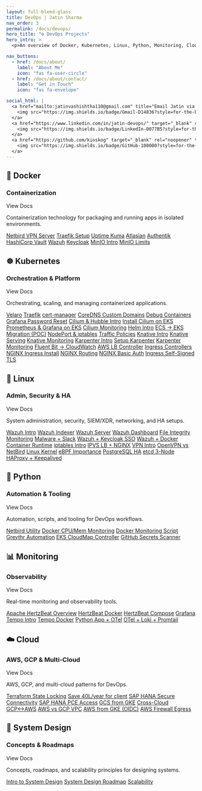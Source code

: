 ```yaml
---
layout: full-bleed-glass
title: DevOps | Jatin Sharma
nav_order: 3
permalink: /docs/devops/
hero_title: "⚙️ DevOps Projects"
hero_intro: >
  <p>An overview of Docker, Kubernetes, Linux, Python, Monitoring, Cloud, and System Design projects in this documentation.</p>

nav_buttons:
  - href: /docs/about/
    label: "About Me"
    icon: "fas fa-user-circle"
  - href: /docs/about/contact/
    label: "Get in Touch"
    icon: "fas fa-envelope"

social_html: |
  <a href="mailto:jatinvashishtha110@gmail.com" title="Email Jatin via Gmail" aria-label="Email Jatin via Gmail">
    <img src="https://img.shields.io/badge/Gmail-D14836?style=for-the-badge&logo=gmail&logoColor=white" alt="Gmail Badge" loading="lazy"/>
  </a>
  <a href="https://www.linkedin.com/in/jatin-devops/" target="_blank" rel="noopener" title="LinkedIn" aria-label="Visit Jatin on LinkedIn">
    <img src="https://img.shields.io/badge/LinkedIn-0077B5?style=for-the-badge&logo=linkedin&logoColor=white" alt="LinkedIn Badge" loading="lazy"/>
  </a>
  <a href="https://github.com/kioskog" target="_blank" rel="noopener" title="GitHub" aria-label="Visit Jatin on GitHub">
    <img src="https://img.shields.io/badge/GitHub-100000?style=for-the-badge&logo=github&logoColor=white" alt="GitHub Badge" loading="lazy"/>
  </a>
---
```


<!-- Docker -->
<section class="projects-section reveal" aria-labelledby="docker-heading">
  <h2 id="docker-heading">🐳 Docker</h2>
  <article class="project-card card-coral reveal">
    <div class="card-link" tabindex="0">
      <div class="project-head">
        <h3 class="project-title">Containerization</h3>
        <span class="project-open">View Docs</span>
      </div>
      <p class="project-desc">Containerization technology for packaging and running apps in isolated environments.</p>
      <div class="tags">
        <a class="tag" href="/docs/devops/docker/Netbird/">Netbird VPN Server</a>
        <a class="tag" href="/docs/devops/docker/traefik/">Traefik Setup</a>
        <a class="tag" href="/docs/devops/docker/uptime-kuma/">Uptime Kuma</a>
        <a class="tag" href="/docs/devops/docker/Atlasian/">Atlasian</a>
        <a class="tag" href="/docs/devops/docker/Authentik/">Authentik</a>
        <a class="tag" href="/docs/devops/docker/hashicorp-vault/">HashiCorp Vault</a>
        <a class="tag" href="/docs/devops/docker/Wazuh/">Wazuh</a>
        <a class="tag" href="/docs/devops/docker/keycloak/">Keycloak</a>
        <a class="tag" href="/docs/devops/docker/minio/">MinIO Intro</a>
        <a class="tag" href="/docs/devops/docker/minio-limits/">MinIO Limits</a>
      </div>
    </div>
  </article>
</section>

<!-- Kubernetes -->
<section class="projects-section reveal" aria-labelledby="k8s-heading">
  <h2 id="k8s-heading">☸️ Kubernetes</h2>
  <article class="project-card card-teal reveal">
    <div class="card-link" tabindex="0">
      <div class="project-head">
        <h3 class="project-title">Orchestration & Platform</h3>
        <span class="project-open">View Docs</span>
      </div>
      <p class="project-desc">Orchestrating, scaling, and managing containerized applications.</p>
      <div class="tags">
        <a class="tag" href="/docs/devops/kubernetes/velaro/">Velaro</a>
        <a class="tag" href="/docs/devops/kubernetes/Traefik/">Traefik</a>
        <a class="tag" href="/docs/devops/kubernetes/Cert-manager/">cert-manager</a>
        <a class="tag" href="/docs/devops/kubernetes/coredns-custom-domains/">CoreDNS Custom Domains</a>
        <a class="tag" href="/docs/devops/kubernetes/debug-containers/">Debug Containers</a>
        <a class="tag" href="/docs/devops/kubernetes/Grafana-password-reset/">Grafana Password Reset</a>
        <a class="tag" href="/docs/devops/kubernetes/cilium/cilium-intro/">Cilium & Hubble Intro</a>
        <a class="tag" href="/docs/devops/kubernetes/cilium/cilium-installation-on-eks/">Install Cilium on EKS</a>
        <a class="tag" href="/docs/devops/kubernetes/prometheus-grafana/">Prometheus & Grafana on EKS</a>
        <a class="tag" href="/docs/devops/kubernetes/cilium/cilium-monitoring/">Cilium Monitoring</a>
        <a class="tag" href="/docs/devops/kubernetes/helm">Helm Intro</a>
        <a class="tag" href="/docs/devops/kubernetes/AWS-ECS-to-EKS-Migration/">ECS → EKS Migration (POC)</a>
        <a class="tag" href="/docs/devops/kubernetes/Kubernetes-NodePort-and-iptables-rules/">NodePort & iptables</a>
        <a class="tag" href="/docs/devops/kubernetes/Kubernetes-Traffic-Policies/">Traffic Policies</a>
        <a class="tag" href="/docs/devops/kubernetes/knative/">Knative Intro</a>
        <a class="tag" href="/docs/devops/kubernetes/knative/knative-serving/">Knative Serving</a>
        <a class="tag" href="/docs/devops/kubernetes/knative/knative-serving-monitoring/">Knative Monitoring</a>
        <a class="tag" href="/docs/devops/kubernetes/karpenter/">Karpenter Intro</a>
        <a class="tag" href="/docs/devops/kubernetes/karpenter/karpenter-setup-in-existing-eks-cluster/">Setup Karpenter</a>
        <a class="tag" href="/docs/devops/kubernetes/karpenter/karpenter-monitoring/">Karpenter Monitoring</a>
        <a class="tag" href="/docs/devops/kubernetes/eks-logs-into-cloudwatch-using-fluentbit/">Fluent Bit → CloudWatch</a>
        <a class="tag" href="/docs/devops/kubernetes/AWS-Load-Balancer-Controller-Setup-for-EKS/">AWS LB Controller</a>
        <a class="tag" href="/docs/devops/kubernetes/Understanding-Ingress-Controllers/">Ingress Controllers</a>
        <a class="tag" href="/docs/devops/kubernetes/Installing-NGINX-Ingress/">NGINX Ingress Install</a>
        <a class="tag" href="/docs/devops/kubernetes/Routing-in-NGINX-Ingress-Controller/">NGINX Routing</a>
        <a class="tag" href="/docs/devops/kubernetes/Basic-Authentication-using-NGINX-Ingress/">NGINX Basic Auth</a>
        <a class="tag" href="/docs/devops/kubernetes/secure-your-app-with-https-using-self-signed-tls-certificates/">Ingress Self-Signed TLS</a>
      </div>
    </div>
  </article>
</section>

<!-- Linux -->
<section class="projects-section reveal" aria-labelledby="linux-heading">
  <h2 id="linux-heading">🐧 Linux</h2>
  <article class="project-card card-brown reveal">
    <div class="card-link" tabindex="0">
      <div class="project-head">
        <h3 class="project-title">Admin, Security & HA</h3>
        <span class="project-open">View Docs</span>
      </div>
      <p class="project-desc">System administration, security, SIEM/XDR, networking, and HA setups.</p>
      <div class="tags">
        <a class="tag" href="/docs/devops/Linux/SIEM-And-XDR/wazuh-introduction/">Wazuh Intro</a>
        <a class="tag" href="/docs/devops/Linux/SIEM-And-XDR/wazuh-indexer-setup/">Wazuh Indexer</a>
        <a class="tag" href="/docs/devops/Linux/SIEM-And-XDR/wazuh-server-setup/">Wazuh Server</a>
        <a class="tag" href="/docs/devops/Linux/SIEM-And-XDR/wazuh-dashboard-setup/">Wazuh Dashboard</a>
        <a class="tag" href="/docs/devops/Linux/SIEM-And-XDR/FIM/">File Integrity Monitoring</a>
        <a class="tag" href="/docs/devops/Linux/SIEM-And-XDR/malware-detection-and-deletion-and-slack-intergarion/">Malware + Slack</a>
        <a class="tag" href="/docs/devops/Linux/SIEM-And-XDR/wazuh-sso-using-keycloak/">Wazuh + Keycloak SSO</a>
        <a class="tag" href="/docs/devops/Linux/SIEM-And-XDR/wazuh-to-monitor-docker/">Wazuh + Docker</a>
        <a class="tag" href="/docs/devops/Linux/SIEM-And-XDR/wazuh-monitoring-container-runtime/">Container Runtime</a>
        <a class="tag" href="/docs/devops/Linux/Iptables/iptables/">iptables Intro</a>
        <a class="tag" href="/docs/devops/Linux/Iptables/ipvs-loadbalancer/">IPVS LB + NGINX</a>
        <a class="tag" href="/docs/devops/Linux/vpn/vpn/">VPN Intro</a>
        <a class="tag" href="/docs/devops/Linux/vpn/openvpn-vs-netbird/">OpenVPN vs NetBird</a>
        <a class="tag" href="/docs/devops/Linux/kernel/kernel/">Linux Kernel</a>
        <a class="tag" href="/docs/devops/Linux/eBPF/">eBPF Importance</a>
        <a class="tag" href="/docs/devops/Linux/Postgresql/SETTING-UP-A-POSTGRESQL-HA-CLUSTER/">PostgreSQL HA</a>
        <a class="tag" href="/docs/devops/Linux/Etcd-cluster-setup/Etcd-cluster-setup/">etcd 3-Node</a>
        <a class="tag" href="/docs/devops/Linux/HAProxy-cluster-setup/HAProxy-cluster-setup/">HAProxy + Keepalived</a>
      </div>
    </div>
  </article>
</section>

<!-- Python -->
<section class="projects-section reveal" aria-labelledby="python-heading">
  <h2 id="python-heading">🐍 Python</h2>
  <article class="project-card card-gold reveal">
    <div class="card-link" tabindex="0">
      <div class="project-head">
        <h3 class="project-title">Automation & Tooling</h3>
        <span class="project-open">View Docs</span>
      </div>
      <p class="project-desc">Automation, scripts, and tooling for DevOps workflows.</p>
      <div class="tags">
        <a class="tag" href="/docs/devops/python/netbird-python-utility/">Netbird Utility</a>
        <a class="tag" href="/docs/devops/python/docker-container-memory-cpu-monitoring/">Docker CPU/Mem Monitoring</a>
        <a class="tag" href="/docs/devops/python/docker-container-monitoring-script/">Docker Monitoring Script</a>
        <a class="tag" href="/docs/devops/python/greythr-selenium/README/">Greythr Automation</a>
        <a class="tag" href="/docs/devops/python/aws-cloudmap-controller/">EKS CloudMap Controller</a>
        <a class="tag" href="/docs/devops/python/GitHub-Secrets-Scanner/github-secret-scanner/">GitHub Secrets Scanner</a>
      </div>
    </div>
  </article>
</section>

<!-- Monitoring -->
<section class="projects-section reveal" aria-labelledby="monitoring-heading">
  <h2 id="monitoring-heading">📊 Monitoring</h2>
  <article class="project-card card-purple reveal">
    <div class="card-link" tabindex="0">
      <div class="project-head">
        <h3 class="project-title">Observability</h3>
        <span class="project-open">View Docs</span>
      </div>
      <p class="project-desc">Real-time monitoring and observability tools.</p>
      <div class="tags">
        <a class="tag" href="/docs/devops/monitoring/Apache-HertzBeat/">Apache HertzBeat Overview</a>
        <a class="tag" href="/docs/devops/monitoring/Apache-HertzBeat-docker/">HertzBeat Docker</a>
        <a class="tag" href="/docs/devops/monitoring/Apache-HertzBeat-docker-compose/">HertzBeat Compose</a>
        <a class="tag" href="/docs/devops/monitoring/grafana_tempo/">Grafana Tempo Intro</a>
        <a class="tag" href="/docs/devops/monitoring/grafana_tempo/Grafana-Tempo-Docker/">Tempo Docker</a>
        <a class="tag" href="/docs/devops/monitoring/grafana_tempo/grafana-tempo-sample-app/">Python App + OTel</a>
        <a class="tag" href="/docs/devops/monitoring/grafana_tempo/grafana-tempo-loki-promtail-and-prometheus/">OTel + Loki + Promtail</a>
      </div>
    </div>
  </article>
</section>

<!-- Cloud -->
<section class="projects-section reveal" aria-labelledby="cloud-heading">
  <h2 id="cloud-heading">☁️ Cloud</h2>
  <article class="project-card card-teal reveal">
    <div class="card-link" tabindex="0">
      <div class="project-head">
        <h3 class="project-title">AWS, GCP & Multi-Cloud</h3>
        <span class="project-open">View Docs</span>
      </div>
      <p class="project-desc">AWS, GCP, and multi-cloud patterns for DevOps.</p>
      <div class="tags">
        <a class="tag" href="/docs/devops/Cloud/tf-state-locking/">Terraform State Locking</a>
        <a class="tag" href="/docs/devops/Cloud/Gcp/Sap-Hana-Problem-Solution/">Save 40L/year for client</a>
        <a class="tag" href="/docs/devops/Cloud/Gcp/Secure-Connectivity-to-SAP-HANA-Private-Cloud-via-Cars24-GCP-Project/">SAP HANA Secure Connectivity</a>
        <a class="tag" href="/docs/devops/Cloud/Gcp/Implementation-SAP-HANA-PCE-Access-via-Cars24-GCP/">SAP HANA PCE Access</a>
        <a class="tag" href="/docs/devops/Cloud/Gcp/Accessing-GCS-from-GKE-Pods-using-Workload-Identity/">GCS from GKE</a>
        <a class="tag" href="/docs/devops/Cloud/Gcp/Cross-cloud-identities-between-GCP-and-AWS/">Cross-Cloud GCP↔AWS</a>
        <a class="tag" href="/docs/devops/Cloud/Gcp/Aws-and-GCP-vpc-comparision/">AWS vs GCP VPC</a>
        <a class="tag" href="/docs/devops/Cloud/Gcp/Accessing-AWS-Services-from-GKE-using-Workload-Identity-and-Aws-oidc/">AWS from GKE (OIDC)</a>
        <a class="tag" href="/docs/devops/Cloud/AWS/aws-firewal/">AWS Firewall Egress</a>
      </div>
    </div>
  </article>
</section>

<!-- System Design -->
<section class="projects-section reveal" aria-labelledby="sd-heading">
  <h2 id="sd-heading">🧩 System Design</h2>
  <article class="project-card card-gold reveal">
    <div class="card-link" tabindex="0">
      <div class="project-head">
        <h3 class="project-title">Concepts & Roadmaps</h3>
        <span class="project-open">View Docs</span>
      </div>
      <p class="project-desc">Concepts, roadmaps, and scalability principles for designing systems.</p>
      <div class="tags">
        <a class="tag" href="/docs/devops/System-Design/">Intro to System Design</a>
        <a class="tag" href="/docs/devops/System-Design/Roadmap/">System Design Roadmap</a>
        <a class="tag" href="/docs/devops/System-Design/Scaleability/">Scalability</a>
      </div>
    </div>
  </article>
</section>






<!-- ---
title: Devops
layout: full-bleed #home
nav_order: 3
permalink: /docs/devops/
---

<html lang="en">
<head>
  <meta charset="utf-8" />
  <meta name="viewport" content="width=device-width, initial-scale=1" />
  <title>DevOps Projects — Docs</title>
  <style>
    :root {
      --primary-color: #ffb347;
      --bg-dark: #070708;
      --card-bg-dark: rgba(25,25,34,0.7);
      --text-dark: #e0e0e0;
      --muted: #a7a7a7;
      --accent-purple: #9c27b0;
      --border: rgba(156,39,176,0.28);
      --code-bg-dark: rgba(13,13,16,0.7);
    }
    body {
      margin: 0;
      background-color: var(--bg-dark);
      background-image: radial-gradient(circle at top left, #2f0a5d 0%, transparent 50%),
                        radial-gradient(circle at bottom right, #004d40 0%, transparent 50%);
      background-blend-mode: screen;
      color: var(--text-dark);
      font: 16px/1.65 'Inter', system-ui, sans-serif;
    }
    .wrap { max-width: 1150px; margin: 40px auto; padding: 0 20px; }
    .hero {
      background: linear-gradient(180deg, rgba(156,39,176,.10), rgba(255,179,71,.06));
      border: 1px solid var(--border);
      border-radius: 18px;
      padding: 32px 28px;
      box-shadow: 0 10px 30px rgba(0,0,0,.32);
      margin-bottom: 28px;
    }
    .h1 {
      font-size: clamp(28px, 4vw, 40px);
      font-weight: 800;
      margin: 0 0 12px;
      background: linear-gradient(270deg, var(--primary-color), #ff8c00, var(--primary-color));
      background-size: 600% 600%;
      -webkit-background-clip: text;
      -webkit-text-fill-color: transparent;
      animation: gradientMove 8s ease infinite;
    }
    @keyframes gradientMove {
      0%{background-position:0% 50%}
      50%{background-position:100% 50%}
      100%{background-position:0% 50%}
    }
    .subtitle { color: var(--muted); font-size: 16px; }
    table {
      width: 100%;
      border-collapse: collapse;
      margin: 20px 0;
      background: var(--code-bg-dark);
      border-radius: 10px;
      overflow: hidden;
      box-shadow: 0 2px 10px rgba(0,0,0,.35);
    }
    th, td {
      border: 1px solid var(--border);
      padding: 12px 14px;
      text-align: left;
      vertical-align: top;
      color: var(--text-dark);
    }
    th {
      background: rgba(156,39,176,.30);
      color: var(--primary-color);
    }
    tr:nth-child(odd) td { background: rgba(156,39,176,.08); }
    a { color: var(--primary-color); text-decoration: none; }
    a:hover { color: var(--accent-purple); }
    details { margin: 6px 0; }
    summary { cursor: pointer; font-weight: 600; color: var(--accent-purple); }
    summary:hover { color: var(--primary-color); }
  </style>
</head>
<body>
  <main class="wrap">
    <header class="hero">
      <h1 class="h1">⚙️ DevOps Projects</h1>
      <p class="subtitle">An overview of Docker, Kubernetes, Linux, Python, Monitoring, Cloud, and System Design projects in this documentation.</p>
    </header>

    <section>
      <table>
        <thead>
          <tr>
            <th>Technology/Area</th>
            <th>Description</th>
            <th>Sub-Projects / Related Pages</th>
          </tr>
        </thead>
        <tbody>
          <tr>
            <td><a href="/docs/devops/docker">Docker</a></td>
            <td>Containerization technology for packaging and running apps in isolated environments.</td>
            <td>
              <details><summary>View Projects</summary>
                1. <a href="/docs/devops/docker/Netbird/">Netbird VPN Server</a><br>
                2. <a href="/docs/devops/docker/traefik/">Traefik Setup</a><br>
                3. <a href="/docs/devops/docker/uptime-kuma/">Uptime Kuma</a><br>
                4. <a href="/docs/devops/docker/Atlasian/">Atlasian</a><br>
                5. <a href="/docs/devops/docker/Authentik/">Authentik</a><br>
                6. <a href="/docs/devops/docker/hashicorp-vault/">HashiCorp Vault</a><br>
                7. <a href="/docs/devops/docker/Wazuh/">Wazuh</a><br>
                8. <a href="/docs/devops/docker/keycloak/">Keycloak</a><br>
                9. <a href="/docs/devops/docker/minio/">MinIO Intro</a><br>
                10. <a href="/docs/devops/docker/minio-limits/">MinIO Limits</a>
              </details>
            </td>
          </tr>
          <tr>
            <td><a href="/docs/devops/kubernetes">Kubernetes</a></td>
            <td>Orchestrating, scaling, and managing containerized applications.</td>
            <td>
              <details><summary>View Projects</summary>
                1. <a href="/docs/devops/kubernetes/velaro/">Velaro</a><br>
                2. <a href="/docs/devops/kubernetes/Traefik/">Traefik</a><br>
                3. <a href="/docs/devops/kubernetes/Cert-manager/">Cert-manager</a><br>
                4. <a href="/docs/devops/kubernetes/coredns-custom-domains/">CoreDNS Custom Domains</a><br>
                5. <a href="/docs/devops/kubernetes/debug-containers/">Debug Containers</a><br>
                6. <a href="/docs/devops/kubernetes/Grafana-password-reset/">Grafana Password Reset</a><br>
                7. <a href="/docs/devops/kubernetes/cilium/cilium-intro/">Cilium & Hubble Intro</a><br>
                8. <a href="/docs/devops/kubernetes/cilium/cilium-installation-on-eks/">Install Cilium & Hubble on EKS</a><br>
                9. <a href="/docs/devops/kubernetes/prometheus-grafana/">Prometheus & Grafana on EKS</a><br>
                10. <a href="/docs/devops/kubernetes/cilium/cilium-monitoring/">Cilium Monitoring</a><br>
                11. <a href="/docs/devops/kubernetes/helm">Helm Intro</a><br>
                12. <a href="/docs/devops/kubernetes/AWS-ECS-to-EKS-Migration/">ECS → EKS Migration (POC)</a><br>
                13. <a href="/docs/devops/kubernetes/Kubernetes-NodePort-and-iptables-rules/">NodePort & iptables</a><br>
                14. <a href="/docs/devops/kubernetes/Kubernetes-Traffic-Policies/">Traffic Policies</a><br>
                15. <a href="/docs/devops/kubernetes/knative/">Knative Intro</a><br>
                16. <a href="/docs/devops/kubernetes/knative/knative-serving/">Knative Serving</a><br>
                17. <a href="/docs/devops/kubernetes/knative/knative-serving-monitoring/">Knative Monitoring</a><br>
                18. <a href="/docs/devops/kubernetes/karpenter/">Karpenter Intro</a><br>
                19. <a href="/docs/devops/kubernetes/karpenter/karpenter-setup-in-existing-eks-cluster/">Setup Karpenter</a><br>
                20. <a href="/docs/devops/kubernetes/karpenter/karpenter-monitoring/">Karpenter Monitoring</a><br>
                21. <a href="/docs/devops/kubernetes/eks-logs-into-cloudwatch-using-fluentbit/">CloudWatch Logging (Fluent Bit)</a><br>
                22. <a href="/docs/devops/kubernetes/AWS-Load-Balancer-Controller-Setup-for-EKS/">AWS LB Controller on EKS</a>
                23. <a href="/docs/devops/kubernetes/Understanding-Ingress-Controllers/">Understanding Ingress Controllers</a>
                24. <a href="/docs/devops/kubernetes/Installing-NGINX-Ingress/">Installing NGINX Ingress</a>
                25. <a href="/docs/devops/kubernetes/Routing-in-NGINX-Ingress-Controller/">Routing in NGINX Ingress</a>
                26. <a href="/docs/devops/kubernetes/Basic-Authentication-using-NGINX-Ingress/">Basic Authentication in NGINX Ingress</a>
                27. <a href="/docs/devops/kubernetes/secure-your-app-with-https-using-self-signed-tls-certificates/">Ingress Self-Signed TLS for Apps</a>
              </details>
            </td>
          </tr>
          <tr>
            <td><a href="/docs/devops/Linux">Linux</a></td>
            <td>System administration, security, SIEM/XDR, networking, and HA setups.</td>
            <td>
              <details><summary>View Projects</summary>
                1. <a href="/docs/devops/Linux/SIEM-And-XDR/wazuh-introduction/">Wazuh Intro</a><br>
                2. <a href="/docs/devops/Linux/SIEM-And-XDR/wazuh-indexer-setup/">Wazuh Indexer Setup</a><br>
                3. <a href="/docs/devops/Linux/SIEM-And-XDR/wazuh-server-setup/">Wazuh Server Setup</a><br>
                4. <a href="/docs/devops/Linux/SIEM-And-XDR/wazuh-dashboard-setup/">Wazuh Dashboard</a><br>
                5. <a href="/docs/devops/Linux/SIEM-And-XDR/FIM/">File Integrity Monitoring</a><br>
                6. <a href="/docs/devops/Linux/SIEM-And-XDR/malware-detection-and-deletion-and-slack-intergarion/">Malware Detection + Slack</a><br>
                7. <a href="/docs/devops/Linux/SIEM-And-XDR/wazuh-sso-using-keycloak/">Wazuh + Keycloak SSO</a><br>
                8. <a href="/docs/devops/Linux/SIEM-And-XDR/wazuh-to-monitor-docker/">Wazuh + Docker Monitoring</a><br>
                9. <a href="/docs/devops/Linux/SIEM-And-XDR/wazuh-monitoring-container-runtime/">Wazuh + Container Runtime</a><br>
                10. <a href="/docs/devops/Linux/Iptables/iptables/">Linux iptables Intro</a><br>
                11. <a href="/docs/devops/Linux/Iptables/ipvs-loadbalancer/">IPVS LB with NGINX</a><br>
                12. <a href="/docs/devops/Linux/vpn/vpn/">VPN Intro</a><br>
                13. <a href="/docs/devops/Linux/vpn/openvpn-vs-netbird/">OpenVPN vs NetBird</a><br>
                14. <a href="/docs/devops/Linux/kernel/kernel/">Linux Kernel Intro</a><br>
                15. <a href="/docs/devops/Linux/eBPF/">eBPF Importance</a><br>
                16. <a href="/docs/devops/Linux/Postgresql/SETTING-UP-A-POSTGRESQL-HA-CLUSTER/">PostgreSQL HA Cluster</a><br>
                17. <a href="/docs/devops/Linux/Etcd-cluster-setup/Etcd-cluster-setup/">etcd 3-Node Cluster</a><br>
                18. <a href="/docs/devops/Linux/HAProxy-cluster-setup/HAProxy-cluster-setup/">HAProxy + Keepalived</a>
              </details>
            </td>
          </tr>
          <tr>
            <td><a href="/docs/devops/python">Python</a></td>
            <td>Automation, scripts, and tooling for DevOps workflows.</td>
            <td>
              <details><summary>View Projects</summary>
                1. <a href="/docs/devops/python/netbird-python-utility/">Netbird Utility</a><br>
                2. <a href="/docs/devops/python/docker-container-memory-cpu-monitoring/">Docker CPU/Mem Monitoring</a><br>
                3. <a href="/docs/devops/python/docker-container-monitoring-script/">Docker Monitoring Script</a><br>
                4. <a href="/docs/devops/python/greythr-selenium/README/">Greythr Automation</a><br>
                5. <a href="/docs/devops/python/aws-cloudmap-controller/">EKS CloudMap Controller</a><br>
                6. <a href="/docs/devops/python/GitHub-Secrets-Scanner/github-secret-scanner/">GitHub Secrets Scanner</a>
              </details>
            </td>
          </tr>
          <tr>
            <td><a href="/docs/devops/monitoring">Monitoring</a></td>
            <td>Real-time monitoring and observability tools.</td>
            <td>
              <details><summary>View Projects</summary>
                1. <a href="/docs/devops/monitoring/Apache-HertzBeat/">Apache HertzBeat Overview</a><br>
                2. <a href="/docs/devops/monitoring/Apache-HertzBeat-docker/">HertzBeat Docker</a><br>
                3. <a href="/docs/devops/monitoring/Apache-HertzBeat-docker-compose/">HertzBeat Compose</a><br>
                4. <a href="/docs/devops/monitoring/grafana_tempo/">Grafana Tempo Intro</a><br>
                5. <a href="/docs/devops/monitoring/grafana_tempo/Grafana-Tempo-Docker/">Grafana Tempo Docker</a><br>
                6. <a href="/docs/devops/monitoring/grafana_tempo/grafana-tempo-sample-app/">Python App with OTel</a><br>
                7. <a href="/docs/devops/monitoring/grafana_tempo/grafana-tempo-loki-promtail-and-prometheus/">OTel + Loki + Promtail</a>
              </details>
            </td>
          </tr>
          <tr>
            <td><a href="/docs/devops/Cloud">Cloud</a></td>
            <td>AWS, GCP, and multi-cloud patterns for DevOps.</td>
            <td>
              <details><summary>View Projects</summary>
                1. <a href="/docs/devops/Cloud/tf-state-locking/">Terraform State Locking</a><br>
                2. <a href="/docs/devops/Cloud/Gcp/Sap-Hana-Problem-Solution/">Save 40L/year for client</a><br>
                3. <a href="/docs/devops/Cloud/Gcp/Secure-Connectivity-to-SAP-HANA-Private-Cloud-via-Cars24-GCP-Project/">SAP HANA Secure Connectivity</a><br>
                4. <a href="/docs/devops/Cloud/Gcp/Implementation-SAP-HANA-PCE-Access-via-Cars24-GCP/">SAP HANA PCE Access</a><br>
                5. <a href="/docs/devops/Cloud/Gcp/Accessing-GCS-from-GKE-Pods-using-Workload-Identity/">GCS from GKE</a><br>
                6. <a href="/docs/devops/Cloud/Gcp/Cross-cloud-identities-between-GCP-and-AWS/">Cross-Cloud GCP↔AWS</a><br>
                7. <a href="/docs/devops/Cloud/Gcp/Aws-and-GCP-vpc-comparision/">AWS vs GCP VPC</a><br>
                8. <a href="/docs/devops/Cloud/Gcp/Accessing-AWS-Services-from-GKE-using-Workload-Identity-and-Aws-oidc/">AWS Services from GKE</a><br>
                9. <a href="/docs/devops/Cloud/AWS/aws-firewal/">AWS Firewall Egress Filtering</a>
              </details>
            </td>
          </tr>
          <tr>
            <td><a href="/docs/devops/System-Design/">System Design</a></td>
            <td>Concepts, roadmaps, and scalability principles for designing systems.</td>
            <td>
              <details><summary>View Projects</summary>
                1. <a href="/docs/devops/System-Design/">Intro to System Design</a><br>
                2. <a href="/docs/devops/System-Design/Roadmap/">System Design Roadmap</a><br>
                3. <a href="/docs/devops/System-Design/Scaleability/">Scalability</a>
              </details>
            </td>
          </tr>
        </tbody>
      </table>
    </section>
  </main>
</body>
</html> -->

